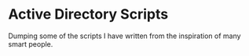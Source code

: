 # Active Directory Scripts

Dumping some of the scripts I have written from the inspiration of many smart people. 


